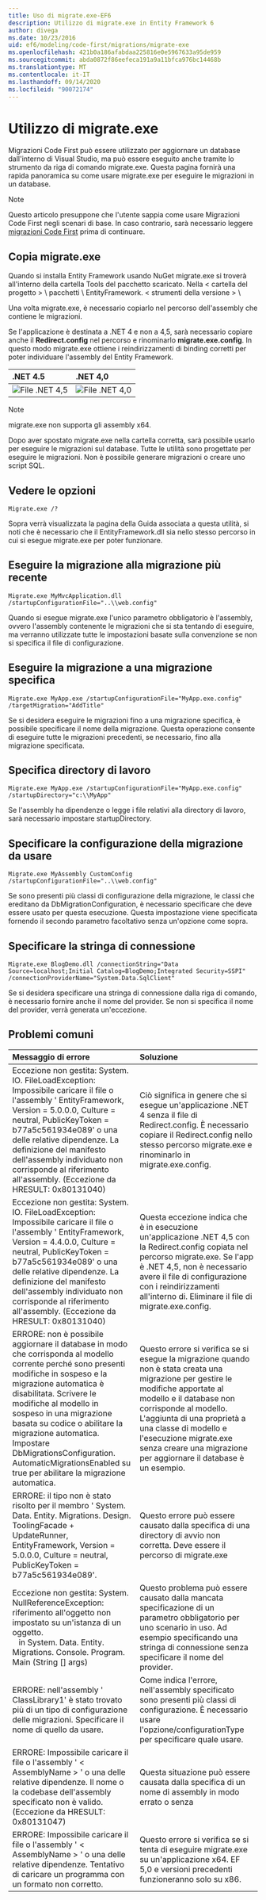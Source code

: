 ```yaml
---
title: Uso di migrate.exe-EF6
description: Utilizzo di migrate.exe in Entity Framework 6
author: divega
ms.date: 10/23/2016
uid: ef6/modeling/code-first/migrations/migrate-exe
ms.openlocfilehash: 421b0a186afabdaa225816e0e5967633a95de959
ms.sourcegitcommit: abda0872f86eefeca191a9a11bfca976bc14468b
ms.translationtype: MT
ms.contentlocale: it-IT
ms.lasthandoff: 09/14/2020
ms.locfileid: "90072174"
---
```

# <a name="using-migrateexe"></a>Utilizzo di migrate.exe
Migrazioni Code First può essere utilizzato per aggiornare un database dall'interno di Visual Studio, ma può essere eseguito anche tramite lo strumento da riga di comando migrate.exe. Questa pagina fornirà una rapida panoramica su come usare migrate.exe per eseguire le migrazioni in un database.

> [!NOTE]
> Questo articolo presuppone che l'utente sappia come usare Migrazioni Code First negli scenari di base. In caso contrario, sarà necessario leggere [migrazioni Code First](xref:ef6/modeling/code-first/migrations/index) prima di continuare.

## <a name="copy-migrateexe"></a>Copia migrate.exe

Quando si installa Entity Framework usando NuGet migrate.exe si troverà all'interno della cartella Tools del pacchetto scaricato. Nella &lt; cartella del progetto &gt; \\ pacchetti \\ EntityFramework. &lt; strumenti della versione &gt; \\

Una volta migrate.exe, è necessario copiarlo nel percorso dell'assembly che contiene le migrazioni.

Se l'applicazione è destinata a .NET 4 e non a 4,5, sarà necessario copiare anche il **Redirect.config** nel percorso e rinominarlo **migrate.exe.config**. In questo modo migrate.exe ottiene i reindirizzamenti di binding corretti per poter individuare l'assembly del Entity Framework.

| .NET 4.5                                      | .NET 4,0                                      |
|:----------------------------------------------|:----------------------------------------------|
| ![File .NET 4,5](~/ef6/media/net45files.png) | ![File .NET 4,0](~/ef6/media/net40files.png) |

> [!NOTE]
> migrate.exe non supporta gli assembly x64.

Dopo aver spostato migrate.exe nella cartella corretta, sarà possibile usarlo per eseguire le migrazioni sul database. Tutte le utilità sono progettate per eseguire le migrazioni. Non è possibile generare migrazioni o creare uno script SQL.

## <a name="see-options"></a>Vedere le opzioni

``` console
Migrate.exe /?
```

Sopra verrà visualizzata la pagina della Guida associata a questa utilità, si noti che è necessario che il EntityFramework.dll sia nello stesso percorso in cui si esegue migrate.exe per poter funzionare.

## <a name="migrate-to-the-latest-migration"></a>Eseguire la migrazione alla migrazione più recente

``` console
Migrate.exe MyMvcApplication.dll /startupConfigurationFile="..\\web.config"
```

Quando si esegue migrate.exe l'unico parametro obbligatorio è l'assembly, ovvero l'assembly contenente le migrazioni che si sta tentando di eseguire, ma verranno utilizzate tutte le impostazioni basate sulla convenzione se non si specifica il file di configurazione.

## <a name="migrate-to-a-specific-migration"></a>Eseguire la migrazione a una migrazione specifica

``` console
Migrate.exe MyApp.exe /startupConfigurationFile="MyApp.exe.config" /targetMigration="AddTitle"
```

Se si desidera eseguire le migrazioni fino a una migrazione specifica, è possibile specificare il nome della migrazione. Questa operazione consente di eseguire tutte le migrazioni precedenti, se necessario, fino alla migrazione specificata.

## <a name="specify-working-directory"></a>Specifica directory di lavoro

``` console
Migrate.exe MyApp.exe /startupConfigurationFile="MyApp.exe.config" /startupDirectory="c:\\MyApp"
```

Se l'assembly ha dipendenze o legge i file relativi alla directory di lavoro, sarà necessario impostare startupDirectory.

## <a name="specify-migration-configuration-to-use"></a>Specificare la configurazione della migrazione da usare

``` console
Migrate.exe MyAssembly CustomConfig /startupConfigurationFile="..\\web.config"
```

Se sono presenti più classi di configurazione della migrazione, le classi che ereditano da DbMigrationConfiguration, è necessario specificare che deve essere usato per questa esecuzione. Questa impostazione viene specificata fornendo il secondo parametro facoltativo senza un'opzione come sopra.

## <a name="provide-connection-string"></a>Specificare la stringa di connessione

``` console
Migrate.exe BlogDemo.dll /connectionString="Data Source=localhost;Initial Catalog=BlogDemo;Integrated Security=SSPI" /connectionProviderName="System.Data.SqlClient"
```

Se si desidera specificare una stringa di connessione dalla riga di comando, è necessario fornire anche il nome del provider. Se non si specifica il nome del provider, verrà generata un'eccezione.

## <a name="common-problems"></a>Problemi comuni

| Messaggio di errore                                                                                                                                                                                                                                                                                                                      | Soluzione                                                                                                                                                                                                                                                                                             |
|:-----------------------------------------------------------------------------------------------------------------------------------------------------------------------------------------------------------------------------------------------------------------------------------------------------------------------------------|:-----------------------------------------------------------------------------------------------------------------------------------------------------------------------------------------------------------------------------------------------------------------------------------------------------|
| Eccezione non gestita: System. IO. FileLoadException: Impossibile caricare il file o l'assembly ' EntityFramework, Version = 5.0.0.0, Culture = neutral, PublicKeyToken = b77a5c561934e089' o una delle relative dipendenze. La definizione del manifesto dell'assembly individuato non corrisponde al riferimento all'assembly. (Eccezione da HRESULT: 0x80131040)         | Ciò significa in genere che si esegue un'applicazione .NET 4 senza il file di Redirect.config. È necessario copiare il Redirect.config nello stesso percorso migrate.exe e rinominarlo in migrate.exe.config.                                                                                       |
| Eccezione non gestita: System. IO. FileLoadException: Impossibile caricare il file o l'assembly ' EntityFramework, Version = 4.4.0.0, Culture = neutral, PublicKeyToken = b77a5c561934e089' o una delle relative dipendenze. La definizione del manifesto dell'assembly individuato non corrisponde al riferimento all'assembly. (Eccezione da HRESULT: 0x80131040)          | Questa eccezione indica che è in esecuzione un'applicazione .NET 4,5 con la Redirect.config copiata nel percorso migrate.exe. Se l'app è .NET 4,5, non è necessario avere il file di configurazione con i reindirizzamenti all'interno di. Eliminare il file di migrate.exe.config.                                    |
| ERRORE: non è possibile aggiornare il database in modo che corrisponda al modello corrente perché sono presenti modifiche in sospeso e la migrazione automatica è disabilitata. Scrivere le modifiche al modello in sospeso in una migrazione basata su codice o abilitare la migrazione automatica. Impostare DbMigrationsConfiguration. AutomaticMigrationsEnabled su true per abilitare la migrazione automatica. | Questo errore si verifica se si esegue la migrazione quando non è stata creata una migrazione per gestire le modifiche apportate al modello e il database non corrisponde al modello. L'aggiunta di una proprietà a una classe di modello e l'esecuzione migrate.exe senza creare una migrazione per aggiornare il database è un esempio. |
| ERRORE: il tipo non è stato risolto per il membro ' System. Data. Entity. Migrations. Design. ToolingFacade + UpdateRunner, EntityFramework, Version = 5.0.0.0, Culture = neutral, PublicKeyToken = b77a5c561934e089'.                                                                                                                                       | Questo errore può essere causato dalla specifica di una directory di avvio non corretta. Deve essere il percorso di migrate.exe                                                                                                                                                                                      |
| Eccezione non gestita: System. NullReferenceException: riferimento all'oggetto non impostato su un'istanza di un oggetto. <br/>   in System. Data. Entity. Migrations. Console. Program. Main (String [] args)                                                                                                                                             | Questo problema può essere causato dalla mancata specificazione di un parametro obbligatorio per uno scenario in uso. Ad esempio specificando una stringa di connessione senza specificare il nome del provider.                                                                                                                        |
| ERRORE: nell'assembly ' ClassLibrary1' è stato trovato più di un tipo di configurazione delle migrazioni. Specificare il nome di quello da usare.                                                                                                                                                                                                  | Come indica l'errore, nell'assembly specificato sono presenti più classi di configurazione. È necessario usare l'opzione/configurationType per specificare quale usare.                                                                                                                                           |
| ERRORE: Impossibile caricare il file o l'assembly ' &lt; AssemblyName &gt; ' o una delle relative dipendenze. Il nome o la codebase dell'assembly specificato non è valido. (Eccezione da HRESULT: 0x80131047)                                                                                                                                                    | Questa situazione può essere causata dalla specifica di un nome di assembly in modo errato o senza                                                                                                                                                                                                                          |
| ERRORE: Impossibile caricare il file o l'assembly ' &lt; AssemblyName &gt; ' o una delle relative dipendenze. Tentativo di caricare un programma con un formato non corretto.                                                                                                                                                                          | Questo errore si verifica se si tenta di eseguire migrate.exe su un'applicazione x64. EF 5,0 e versioni precedenti funzioneranno solo su x86.                                                                                                                                                                                |
